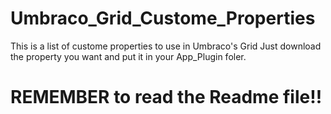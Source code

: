 # Umbraco_Grid_Custome_Properties

This is a list of custome properties to use in Umbraco's Grid
Just download the property you want and put it in your App_Plugin foler.

# REMEMBER to read the Readme file!!
